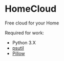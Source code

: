 # HomeCloud
Free cloud for your Home

Required for work:
- Python 3.X
- <a href=https://pypi.org/project/psutil/>psutil</a>
- <a href=https://pypi.org/project/Pillow/>Pillow</a>
